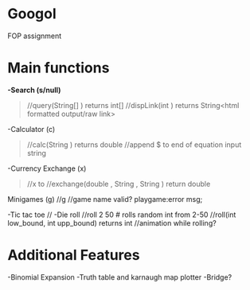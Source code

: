# Googol
FOP assignment

# Main functions
**-Search (s/null)**

> //query(String[] <list of search parameters>) returns int[] <index of links satisfying condition>
>//dispLink(int <index>) returns String<html formatted output/raw link>

-Calculator (c)
>//calc(String <equation>) returns double <ans>
>//append $ to end of equation input string
  
-Currency Exchange (x)
> //x <amount> <money1> to <money2>
> //exchange(double <amount>, String <money1>, String <money2>) return double <answer>

Minigames (g)
//g <game name> 
//game name valid? playgame:error msg;
  
-Tic tac toe
//
-Die roll
//roll 2 50 # rolls random int from 2-50
//roll(int low_bound, int upp_bound) returns int <random int in range>
//animation while rolling?
  
# Additional Features
-Binomial Expansion
-Truth table and karnaugh map plotter
-Bridge?

